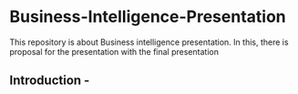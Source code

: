# Business-Intelligence-Presentation
This repository is about Business intelligence presentation. In this, there is  proposal for the presentation with the final presentation

## Introduction - 
